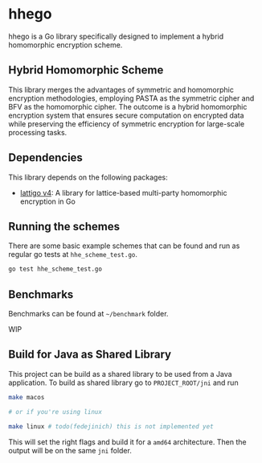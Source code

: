 # hhego

hhego is a Go library specifically designed to implement a hybrid homomorphic encryption scheme. 

## Hybrid Homomorphic Scheme

This library merges the advantages of symmetric and homomorphic encryption methodologies, employing PASTA as the symmetric cipher and BFV as the homomorphic cipher. The outcome is a hybrid homomorphic encryption system that ensures secure computation on encrypted data while preserving the efficiency of symmetric encryption for large-scale processing tasks.

## Dependencies

This library depends on the following packages:

- [lattigo v4](https://github.com/tuneinsight/lattigo): A library for lattice-based multi-party homomorphic encryption in Go

## Running the schemes

There are some basic example schemes that can be found and run as regular go tests at `hhe_scheme_test.go`.

```bash
go test hhe_scheme_test.go
```

## Benchmarks

Benchmarks can be found at `~/benchmark` folder. 

WIP

## Build for Java as Shared Library

This project can be build as a shared library to be used from a Java application. To build as shared library go to `PROJECT_ROOT/jni` and run

```bash
make macos

# or if you're using linux

make linux # todo(fedejinich) this is not implemented yet
```

This will set the right flags and build it for a `amd64` architecture. Then the output will be on the same `jni` folder.
